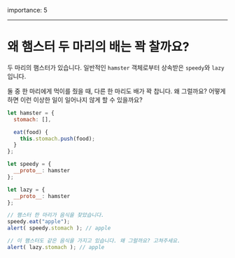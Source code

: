 importance: 5

---

# 왜 햄스터 두 마리의 배는 꽉 찰까요?

두 마리의 햄스터가 있습니다. 일반적인 `hamster` 객체로부터 상속받은 `speedy`와 `lazy` 입니다.

둘 중 한 마리에게 먹이를 줬을 때, 다른 한 마리도 배가 꽉 찹니다. 왜 그럴까요? 어떻게 하면 이런 이상한 일이 일어나지 않게 할 수 있을까요?

```js run
let hamster = {
  stomach: [],

  eat(food) {
    this.stomach.push(food);
  }
};

let speedy = {
  __proto__: hamster
};

let lazy = {
  __proto__: hamster
};

// 햄스터 한 마리가 음식을 찾았습니다.
speedy.eat("apple");
alert( speedy.stomach ); // apple

// 이 햄스터도 같은 음식을 가지고 있습니다. 왜 그럴까요? 고쳐주세요.
alert( lazy.stomach ); // apple
```

